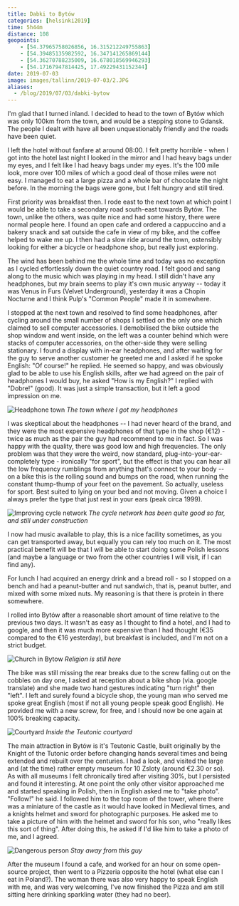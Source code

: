 ```yaml
--- 
title: Dabki to Bytów
categories: [helsinki2019]
time: 5h44m
distance: 108
geopoints:
    - [54.37965758026856, 16.315212249755863]
    - [54.39485135982592, 16.347141265869144]
    - [54.36270788235009, 16.678018569946293]
    - [54.17167947814425, 17.49229431152344]
date: 2019-07-03
image: images/tallinn/2019-07-03/2.JPG
aliases:
  - /blog/2019/07/03/dabki-bytow
---
```


I'm glad that I turned inland. I decided to head to the town of Bytów which
was only 100km from the town, and would be a stepping stone to Gdansk. The
people I dealt with have all been unquestionably friendly and the roads have
been quiet.

I left the hotel without fanfare at around 08:00. I felt pretty horrible -
when I got into the hotel last night I looked in the mirror and I had heavy
bags under my eyes, and I felt like I had heavy bags under my eyes. It's the
100 mile look, more over 100 miles of which a good deal of those miles were
not easy. I managed to eat a large pizza and a whole bar of chocolate the
night before. In the morning the bags were gone, but I felt hungry and still
tired.

First priority was breakfast then. I rode east to the next town at which point
I would be able to take a secondary road south-east towards Bytów. The town,
unlike the others, was quite nice and had some history, there were normal
people here. I found an open cafe and ordered a cappuccino and a bakery snack
and sat outside the cafe in view of my bike, and the coffee helped to wake me
up. I then had a slow ride around the town, ostensibly looking for either a
bicycle or headphone shop, but really just exploring.

The wind has been behind me the whole time and today was no exception as I
cycled effortlessly down the quiet country road. I felt good and sang along to
the music which was playing in my head. I still didn't have any headphones,
but my brain seems to play it's own music anyway -- today it was Venus in
Furs (Velvet Underground), yesterday it was a Chopin Nocturne and I think
Pulp's "Common People" made it in somewhere.

I stopped at the next town and resolved to find some headphones, after cycling
around the small number of shops I settled on the only one which claimed to
sell computer accessories. I demobilised the bike outside the shop window and
went inside, on the left was a counter behind which were stacks of computer
accessories, on the other-side they were selling stationary. I found a display
with in-ear headphones, and after waiting for the guy to serve another
customer he greeted me and I asked if he spoke English: "Of course!" he
replied. He seemed so happy, and was obviously glad to be able to use his
English skills, after we had agreed on the pair of headphones I would buy, he
asked "How is my English?" I replied with "Dobre!" (good). It was just a
simple transaction, but it left a good impression on me.

![Headphone town](/images/tallinn/2019-07-03/1.JPG)
*The town where I got my headphones*

I was skeptical about the headphones -- I had never heard of the brand, and
they were the most expensive headphones of that type in the shop (€12) - twice
as much as the pair the guy had recommend to me in fact. So I was happy with
the quality, there was good low and high frequencies. The only problem was
that they were the weird, now standard, plug-into-your-ear-completely type -
ironically "for sport", but the effect is that you can hear all the low
frequency rumblings from anything that's connect to your body -- on a bike
this is the rolling sound and bumps on the road, when running the constant
thump-thump of your feet on the pavement. So actually, useless for sport. Best
suited to lying on your bed and not moving. Given a choice I always prefer the
type that just rest in your ears (peak circa 1999).

![Improving cycle network](/images/tallinn/2019-07-03/2.JPG)
*The cycle network has been quite good so far, and still under construction*

I now had music available to play, this is a nice facility sometimes, as you
can get transported away, but equally you can rely too much on it. The most
practical benefit will be that I will be able to start doing some Polish
lessons (and maybe a language or two from the other countries I will visit, if
I can find any).

For lunch I had acquired an energy drink and a bread roll - so I stopped on a
bench and had a peanut-butter and nut sandwich, that is, peanut butter, and
mixed with some mixed nuts. My reasoning is that there is protein in there
somewhere.

I rolled into Bytów after a reasonable short amount of time relative to the
previous two days. It wasn't as easy as I thought to find a hotel, and I had
to google, and then it was much more expensive than I had thought (€35
compared to the €16 yesterday), but breakfast is included, and I'm not on a
strict budget.

![Church in Bytow](/images/tallinn/2019-07-03/3.JPG)
*Religion is still here*

The bike was still missing the rear breaks due to the screw falling out on the
cobbles on day one, I asked at reception about a bike shop (via. google
translate) and she made two hand gestures indicating "turn right" then "left".
I left and surely found a bicycle shop, the young man who served me spoke
great English (most if not all young people speak good English). He provided
me with a new screw, for free, and I should now be one again at 100% breaking
capacity.

![Courtyard](/images/tallinn/2019-07-03/4.JPG)
*Inside the Teutonic courtyard*

The main attraction in Bytów is it's Teutonic Castle, built originally by the
Knight of the Tutonic order before changing hands several times and being
extended and rebuilt over the centuries. I had a look, and visited the large
and (at the time) rather empty museum for 10 Zsloty (around €2.30 or so). As
with all museums I felt chronically tired after visiting 30%, but I persisted
and found it interesting. At one point the only other visitor approached me
and started speaking in Polish, then in English asked me to "take photo".
"Follow!" he said. I followed him to the top room of the tower, where there
was a miniature of the castle as it would have looked in Medieval times, and a
knights helmet and sword for photographic purposes. He asked me to take a
picture of him with the helmet and sword for his son, who "really likes this
sort of thing". After doing this, he asked if I'd like him to take a photo of
me, and I agreed.

![Dangerous person](/images/tallinn/2019-07-03/5.JPG)
*Stay away from this guy*

After the museum I found a cafe, and worked for an hour on some open-source
project, then went to a Pizzeria opposite the hotel (what else can I eat in
Poland?). The woman there was also very happy to speak English with me, and
was very welcoming, I've now finished the Pizza and am still sitting here
drinking sparkling water (they had no beer).
